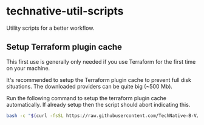 # technative-util-scripts

Utility scripts for a better workflow.

## Setup Terraform plugin cache

This first use is generally only needed if you use Terraform for the first time on your machine.

It's recommended to setup the Terraform plugin cache to prevent full disk situations. The downloaded providers can be quite big (~500 Mb).

Run the following command to setup the terraform plugin cache automatically. If already setup then the script should abort indicating this.

```bash
bash -c "$(curl -fsSL https://raw.githubusercontent.com/TechNative-B-V/technative-util-scripts/main/setup_tf_plugin_cache.sh)"
```
